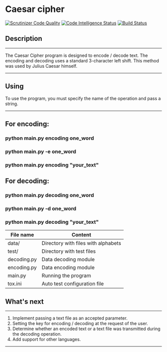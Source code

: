 Caesar cipher
=============
[![Scrutinizer Code Quality](https://scrutinizer-ci.com/g/dan480/caesars-cipher/badges/quality-score.png?b=master)](https://scrutinizer-ci.com/g/dan480/caesars-cipher/?branch=master)
[![Code Intelligence Status](https://scrutinizer-ci.com/g/dan480/caesars-cipher/badges/code-intelligence.svg?b=master)](https://scrutinizer-ci.com/code-intelligence)
[![Build Status](https://travis-ci.org/dan480/caesars-cipher.svg?branch=master)](https://travis-ci.org/dan480/caesars-cipher)

Description
-----------
***
The Caesar Cipher program is designed to encode / decode text. 
The encoding and decoding uses a standard 3-character left shift. 
This method was used by Julius Caesar himself.
***

Using
-----
To use the program, you must specify the name of the operation and pass a string.
***
## For encoding:
   ### python main.py encoding one_word
   ### python main.py -e one_word
   ### python main.py encoding "your_text"   
## For decoding:
   ### python main.py decoding one_word
   ### python main.py -d one_word
   ### python main.py decoding "your_text"

File name       | Content
----------------|--------------------------------------
data/           | Directory with files with alphabets
test/           | Directory with test files
decoding.py     | Data decoding module
encoding.py     | Data encoding module
main.py         | Running the program
tox.ini         | Auto test configuration file

What's next
-----------
***
1. Implement passing a text file as an accepted parameter.
2. Setting the key for encoding / decoding at the request of the user.
3. Determine whether an encoded text or a text file was transmitted during the decoding operation.
4. Add support for other languages.
***
